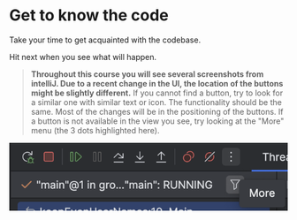 # Get to know the code

Take your time to get acquainted with the codebase.

Hit next when you see what will happen.

> **Throughout this course you will see several screenshots from intelliJ. Due to a recent change in the UI, the location of the buttons might be slightly different.**
> If you cannot find a button, try to look for a similar one with similar text or icon.
> The functionality should be the same.
> Most of the changes will be in the positioning of the buttons.
> If a button is not available in the view you see, try looking at the "More" menu (the 3 dots highlighted here).

![More menu](../../../images/new_ui.png)